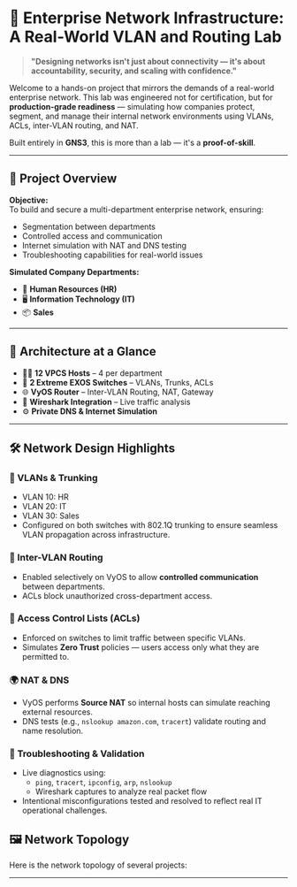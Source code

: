 # 🏢 Enterprise Network Infrastructure: A Real-World VLAN and Routing Lab

> **"Designing networks isn't just about connectivity — it's about accountability, security, and scaling with confidence."**

Welcome to a hands-on project that mirrors the demands of a real-world enterprise network. This lab was engineered not for certification, but for **production-grade readiness** — simulating how companies protect, segment, and manage their internal network environments using VLANs, ACLs, inter-VLAN routing, and NAT.  

Built entirely in **GNS3**, this is more than a lab — it's a **proof-of-skill**.

---

## 🚀 Project Overview

**Objective:**  
To build and secure a multi-department enterprise network, ensuring:
- Segmentation between departments  
- Controlled access and communication  
- Internet simulation with NAT and DNS testing  
- Troubleshooting capabilities for real-world issues  

**Simulated Company Departments:**  
- 📁 **Human Resources (HR)**  
- 🖥️ **Information Technology (IT)**  
- 📦 **Sales**

---

## 🧩 Architecture at a Glance

- 🧑‍💻 **12 VPCS Hosts** – 4 per department  
- 🧠 **2 Extreme EXOS Switches** – VLANs, Trunks, ACLs  
- 🌐 **VyOS Router** – Inter-VLAN Routing, NAT, Gateway  
- 🧪 **Wireshark Integration** – Live traffic analysis  
- ⚙️ **Private DNS & Internet Simulation**

---

## 🛠️ Network Design Highlights

### 🔹 VLANs & Trunking
- VLAN 10: HR  
- VLAN 20: IT  
- VLAN 30: Sales  
- Configured on both switches with 802.1Q trunking to ensure seamless VLAN propagation across infrastructure.

### 🔸 Inter-VLAN Routing
- Enabled selectively on VyOS to allow **controlled communication** between departments.  
- ACLs block unauthorized cross-department access.

### 🔐 Access Control Lists (ACLs)
- Enforced on switches to limit traffic between specific VLANs.  
- Simulates **Zero Trust** policies — users access only what they are permitted to.

### 🌍 NAT & DNS
- VyOS performs **Source NAT** so internal hosts can simulate reaching external resources.  
- DNS tests (e.g., `nslookup amazon.com`, `tracert`) validate routing and name resolution.

### 🧰 Troubleshooting & Validation
- Live diagnostics using:
  - `ping`, `tracert`, `ipconfig`, `arp`, `nslookup`  
  - Wireshark captures to analyze real packet flow
- Intentional misconfigurations tested and resolved to reflect real IT operational challenges.

## 🖼️ Network Topology

Here is the network topology of several projects:


---
